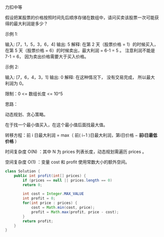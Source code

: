 力扣中等



假设把某股票的价格按照时间先后顺序存储在数组中，请问买卖该股票一次可能获得的最大利润是多少？



示例 1:

输入: [7，1，5，3，6，4]
输出: 5
解释: 在第 2 天（股票价格 = 1）的时候买入，在第 5 天（股票价格 = 6）的时候卖出，最大利润 = 6-1 = 5 。
     注意利润不能是 7-1 = 6， 因为卖出价格需要大于买入价格。



示例 2:

输入: [7，6，4，3，1]
输出: 0
解释: 在这种情况下， 没有交易完成， 所以最大利润为 0。



限制：0 <= 数组长度 <= 10^5





思路：

动态规划、贪心策略。

在于找一个最小值买入，在这个最小值后面找最大值。



转移方程：前 i 日最大利润 = max（ 前( i−1 )日最大利润，第i日价格 − **前i日最低价格** ）



时间复杂度 O(N) ：其中 N 为 prices 列表长度，动态规划需遍历 prices 。

空间复杂度 O(1) ：变量 cost 和 profit 使用常数大小的额外空间。

````java
class Solution {
    public int profit(int[] prices) {
        if (prices == null || prices.length == 0)
        return 0;
        
        int cost = Integer.MAX_VALUE
        int profit = 0;
        for(int price : prices) {
            cost = Math.min(cost, price);
            profit = Math.max(profit, price - cost);
        }
        return profit;
    }
}

````
